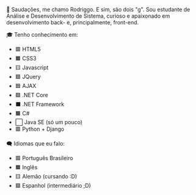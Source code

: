 🖖 Saudações, me chamo Rodriggo. E sim, são dois "g". Sou estudante de Análise e Desenvolvimento de Sistema, curioso e apaixonado em desenvolvimento back- e, principalmente, front-end.

🎓 Tenho conhecimento em:

- 🟥 HTML5
- 🟧 CSS3
- 🟨 Javascript
- 🟩 JQuery
- 🟦 AJAX
- 🟪 .NET Core
- ⬛ .NET Framework
- 🟫 C#
- ⬜ Java SE (só um pouco)
- 🟥 Python + Django

🗨 Idiomas que eu falo:

- 🟥 Português Brasileiro
- 🟧 Inglês
- 🟨 Alemão (cursando :D)
- 🟩 Espanhol (intermediário ;D)
